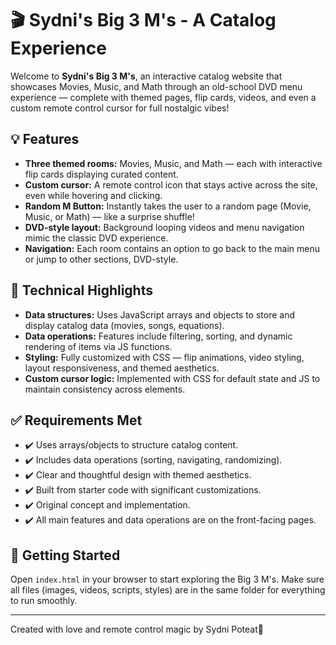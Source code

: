 # 🎬 Sydni's Big 3 M's - A Catalog Experience

Welcome to **Sydni's Big 3 M's**, an interactive catalog website that showcases Movies, Music, and Math through an old-school DVD menu experience — complete with themed pages, flip cards, videos, and even a custom remote control cursor for full nostalgic vibes!

## 💡 Features

- **Three themed rooms:** Movies, Music, and Math — each with interactive flip cards displaying curated content.
- **Custom cursor:** A remote control icon that stays active across the site, even while hovering and clicking.
- **Random M Button:** Instantly takes the user to a random page (Movie, Music, or Math) — like a surprise shuffle!
- **DVD-style layout:** Background looping videos and menu navigation mimic the classic DVD experience.
- **Navigation:** Each room contains an option to go back to the main menu or jump to other sections, DVD-style.

## 🧠 Technical Highlights

- **Data structures:** Uses JavaScript arrays and objects to store and display catalog data (movies, songs, equations).
- **Data operations:** Features include filtering, sorting, and dynamic rendering of items via JS functions.
- **Styling:** Fully customized with CSS — flip animations, video styling, layout responsiveness, and themed aesthetics.
- **Custom cursor logic:** Implemented with CSS for default state and JS to maintain consistency across elements.

## ✅ Requirements Met

- ✔️ Uses arrays/objects to structure catalog content.
- ✔️ Includes data operations (sorting, navigating, randomizing).
- ✔️ Clear and thoughtful design with themed aesthetics.
- ✔️ Built from starter code with significant customizations.
- ✔️ Original concept and implementation.
- ✔️ All main features and data operations are on the front-facing pages.

## 🚀 Getting Started

Open `index.html` in your browser to start exploring the Big 3 M's. Make sure all files (images, videos, scripts, styles) are in the same folder for everything to run smoothly.

---

Created with love and remote control magic by Sydni Poteat🍿

